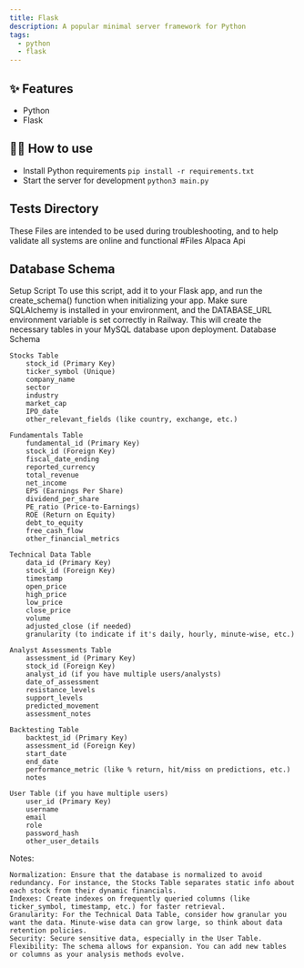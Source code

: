 ```yaml
---
title: Flask
description: A popular minimal server framework for Python
tags:
  - python
  - flask
---
```


## ✨ Features

- Python
- Flask

## 💁‍♀️ How to use

- Install Python requirements `pip install -r requirements.txt`
- Start the server for development `python3 main.py`

## Tests Directory
  These Files are intended to be used during troubleshooting, and to help validate all systems are online and functional
  #Files
  Alpaca Api


## Database Schema
Setup Script
To use this script, add it to your Flask app, and run the create_schema() function when initializing your app. Make sure SQLAlchemy is installed in your environment, and the DATABASE_URL environment variable is set correctly in Railway. This will create the necessary tables in your MySQL database upon deployment.
Database Schema

    Stocks Table
        stock_id (Primary Key)
        ticker_symbol (Unique)
        company_name
        sector
        industry
        market_cap
        IPO_date
        other_relevant_fields (like country, exchange, etc.)

    Fundamentals Table
        fundamental_id (Primary Key)
        stock_id (Foreign Key)
        fiscal_date_ending
        reported_currency
        total_revenue
        net_income
        EPS (Earnings Per Share)
        dividend_per_share
        PE_ratio (Price-to-Earnings)
        ROE (Return on Equity)
        debt_to_equity
        free_cash_flow
        other_financial_metrics

    Technical Data Table
        data_id (Primary Key)
        stock_id (Foreign Key)
        timestamp
        open_price
        high_price
        low_price
        close_price
        volume
        adjusted_close (if needed)
        granularity (to indicate if it's daily, hourly, minute-wise, etc.)

    Analyst Assessments Table
        assessment_id (Primary Key)
        stock_id (Foreign Key)
        analyst_id (if you have multiple users/analysts)
        date_of_assessment
        resistance_levels
        support_levels
        predicted_movement
        assessment_notes

    Backtesting Table
        backtest_id (Primary Key)
        assessment_id (Foreign Key)
        start_date
        end_date
        performance_metric (like % return, hit/miss on predictions, etc.)
        notes

    User Table (if you have multiple users)
        user_id (Primary Key)
        username
        email
        role
        password_hash
        other_user_details

Notes:

    Normalization: Ensure that the database is normalized to avoid redundancy. For instance, the Stocks Table separates static info about each stock from their dynamic financials.
    Indexes: Create indexes on frequently queried columns (like ticker_symbol, timestamp, etc.) for faster retrieval.
    Granularity: For the Technical Data Table, consider how granular you want the data. Minute-wise data can grow large, so think about data retention policies.
    Security: Secure sensitive data, especially in the User Table.
    Flexibility: The schema allows for expansion. You can add new tables or columns as your analysis methods evolve.

